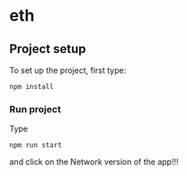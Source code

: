 # eth

## Project setup
To set up the project, first type:

```
npm install
```

### Run project
Type
```
npm run start
```
and click on the Network version of the app!!!